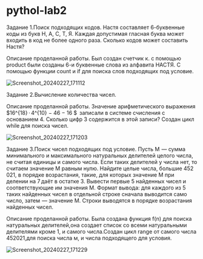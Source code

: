 # pythol-lab2
Задание 1.Поиск подходящих кодов.
Настя составляет 6-буквенные коды из букв Н, А, С, Т, Я. Каждая допустимая гласная буква может входить в код не более одного раза. Сколько кодов может составить Настя?

Описание проделанной работы.
Был создан счетчик к. с помощью product были созданы 6-и буквенные слова из алфавита НАСТЯ. С помощью функции count и if для поиска слов подходящих под условие. 

![Screenshot_20240227_171112](https://github.com/Savch1k/pythol-lab2/assets/160525024/532028ff-54a1-4e51-939b-cc6c9eae9635)

Задание 2.Вычисление количества чисел.

Описание проделанной работы.
Значение арифметического выражения $16^{18} · 4^{10} − 46 − 16 $  записали в системе счисления с основанием 4. Сколько цифр 3 содержится в этой записи?
Создан цикл while для поиска чисел.

![Screenshot_20240227_171203](https://github.com/Savch1k/pythol-lab2/assets/160525024/331ae52a-75d1-4a91-8913-6952b153b323)

Задание 3.Поиск чисел подходящих под условие.
Пусть M  — сумма минимального и максимального натуральных делителей целого числа, не считая единицы и самого числа. Если таких делителей у числа нет, то считаем значение M равным нулю. Найдите целые числа, большие 452 021, в порядке возрастания, такие, для которых значение M при делении на 7 даёт в остатке 3. Вывести первые 5 найденных чисел и соответствующие им значения M.
Формат вывода: для каждого из 5 таких найденных чисел в отдельной строке сначала выводится само число, затем  — значение M. Строки выводятся в порядке возрастания найденных чисел.

Описание проделанной работы.
Была создана функция f(n) для поиска натуральных делителей,она создает список  со всеми натуральными делителями кроме 1, и самого числа.Создан цикл range от самого числа 452021,для поиска числа м, и числа подходящего для условия.


![Screenshot_20240227_171229](https://github.com/Savch1k/pythol-lab2/assets/160525024/548c5071-eaa4-46b9-81b9-825ca4ace3c8)
